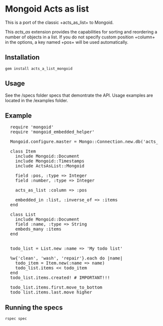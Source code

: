 # Mongoid Acts as list

This is a port of the classic +acts_as_list+ to Mongoid.

This *acts_as* extension provides the capabilities for sorting and reordering a number of objects in a list. 
If you do not specify custom position +column+ in the options, a key named +pos+ will be used automatically.

## Installation

<code>gem install acts_a_list_mongoid</code>

## Usage

See the /specs folder specs that demontrate the API. Usage examples are located in the /examples folder.

## Example

<pre>
  require 'mongoid'
  require 'mongoid_embedded_helper'

  Mongoid.configure.master = Mongo::Connection.new.db('acts_as_list-test')

  class Item
    include Mongoid::Document
    include Mongoid::Timestamps
    include ActsAsList::Mongoid 

    field :pos, :type => Integer
    field :number, :type => Integer

    acts_as_list :column => :pos

    embedded_in :list, :inverse_of => :items
  end    

  class List
    include Mongoid::Document
    field :name, :type => String
    embeds_many :items
  end


  todo_list = List.new :name => 'My todo list'

  %w{'clean', 'wash', 'repair'}.each do |name| 
    todo_item = Item.new(:name => name)
    todo_list.items << todo_item
  end  
  todo_list.items.created! # IMPORTANT!!!

  todo_list.items.first.move_to_bottom
  todo_list.items.last.move_higher
</pre>  
  

## Running the specs

<code>rspec spec</code>


